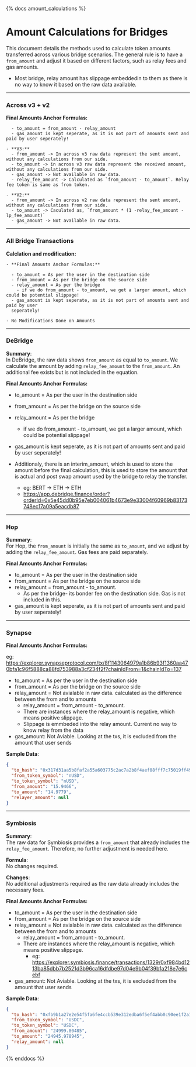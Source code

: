 {% docs amount_calculations %}

# Amount Calculations for Bridges

This document details the methods used to calculate token amounts transferred across various bridge scenarios. The general rule is to have a `from_amount` and adjust it based on different factors, such as relay fees and gas amounts.

- Most bridge, relay amount has slippage embeddedin to them as there is no way to know it based on the raw data available.
---

### Across v3 + v2

  **Final Amounts Anchor Formulas:**
    
      - to_amount = from_amount - relay_amount
      - gas_amount is kept seperate, as it is not part of amounts sent and paid by user seperately!

    - **V3:**
      - from_amount -> In across v3 raw data represent the sent amount, without any calculations from our side.
      - to_amount -> in across v3 raw data represent the received amount, without any calculations from our side.
      - gas_amount -> Not available in raw data.
      - relay_fee_amount -> Calculated as `from_amount - to_amount`. Relay fee token is same as from token.

    - **V2:**
      - from_amount -> In across v2 raw data represent the sent amount, without any calculations from our side.
      - to_amount -> Caculated as, `from_amount * (1 -relay_fee_amount - lp_fee_amount)`
      - gas_amount -> Not available in raw data.

---

### All Bridge Transactions

  **Calclation and modification:**

    - **Final Amounts Anchor Formulas:**
    
      - to_amount = As per the user in the destination side
      - from_amount = As per the bridge on the source side
      - relay_amount = As per the bridge
        - if we do from_amount - to_amount, we get a larger amount, which could be potential slippage!
      - gas_amount is kept seperate, as it is not part of amounts sent and paid by user 
      seperately!
    
    - No Modifications Done on Amounts

---

### DeBridge

**Summary**:  
In DeBridge, the raw data shows `from_amount` as equal to `to_amount`. We calculate the amount by adding `relay_fee_amount` to the `from_amount`. An additional fee exists but is not included in the equation.

**Final Amounts Anchor Formulas:**

  - to_amount = As per the user in the destination side
  - from_amount = As per the bridge on the source side
  - relay_amount = As per the bridge
    - if we do from_amount - to_amount, we get a larger amount, which could be potential slippage!
  - gas_amount is kept seperate, as it is not part of amounts sent and paid by user seperately!
  - Additionaly, there is an interim_amount, which is used to store the amount before the final calculation, this is used to store the amount
    that is actual and post swap amount used by the bridge to relay the transfer.
    
    - eg: BERT -> ETH -> ETH
    - https://app.debridge.finance/order?orderId=0x5e45dd0b95e7eb004061b4673e9e33004f60969b83173748ec17a09a5eacdb87

---

### Hop

**Summary**:  
For Hop, the `from_amount` is initially the same as `to_amount`, and we adjust by adding the `relay_fee_amount`. Gas fees are paid separately.

**Final Amounts Anchor Formulas:**

  - to_amount = As per the user in the destination side
  - from_amount = As per the bridge on the source side
  - relay_amount = from_amount - to_amount.
    - As per the bridge- its bonder fee on the destination side. Gas is not included in this.          
  - gas_amount is kept seperate, as it is not part of amounts sent and paid by user seperately!


---

### Synapse

**Final Amounts Anchor Formulas:**
  
  eg: https://explorer.synapseprotocol.com/tx/8f1143064979a1b86b93f1360aa470bfa1c96f5888ca88fd753988a3cf234f2f?chainIdFrom=1&chainIdTo=137

  - to_amount = As per the user in the destination side
  - from_amount = As per the bridge on the source side
  - relay_amount = Not avialable in raw data.  calculated as the difference between the from and to amounts
    - relay_amount = from_amount - to_amount.
    - There are instances where the relay_amount is negative, which means positive slippage.
    - Slippage is emmbeded into the relay amount. Current no way to know relay from the data
  - gas_amount: Not Aviable. Looking at the txs, it is excluded from the amount that user sends

**Sample Data**:
```json
{
  "to_hash": "0x317d31aa5b8faf2a55a603775c2ac7a2b8f4aef08fff7c75019ff49615d57ea7",
  "from_token_symbol": "nUSD",
  "to_token_symbol": "nUSD",
  "from_amount": "15.9466",
  "to_amount": "14.9779",
  "relayer_amount": null
}
```

---

### Symbiosis

**Summary**:  
The raw data for Symbiosis provides a `from_amount` that already includes the `relay_fee_amount`. Therefore, no further adjustment is needed here.

**Formula**:  
No changes required.


**Changes**:  
No additional adjustments required as the raw data already includes the necessary fees.

**Final Amounts Anchor Formulas:**

  - to_amount = As per the user in the destination side
  - from_amount = As per the bridge on the source side
  - relay_amount = Not avialable in raw data.  calculated as the difference between the from and to amounts
    - relay_amount = from_amount - to_amount.
    - There are instances where the relay_amount is negative, which means positive slippage.
      - eg: https://explorer.symbiosis.finance/transactions/1329/0xf984bd1213ba85dbb7b2521d3b96ca16dfdbe97d04e9b04f39b1a218e7e6cebf
  - gas_amount: Not Aviable. Looking at the txs, it is excluded from the amount that user sends

**Sample Data**:

```json
{
  "to_hash": "0xfb9b1a27e2e54f5fa6fe4ccb539e312edba6f5ef4abb0c90ee1f2a1cab1ea41a",
  "from_token_symbol": "USDC",
  "to_token_symbol": "USDC",
  "from_amount": "24999.80485",
  "to_amount": "24945.978945",
  "relay_amount": null
}
```

{% enddocs %}

